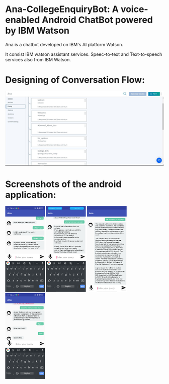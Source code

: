 # Ana-CollegeEnquiryBot: A voice-enabled Android ChatBot powered by IBM Watson
Ana is a chatbot developed on IBM's AI platform Watson.

It consist IBM watson assistant services.
Speec-to-text and Text-to-speech services also from IBM Watson.

# Designing of Conversation Flow:
<img src = "images/96.JPG">

# Screenshots of the android application:
<p >
  <img src = "images/1.png" width="25%">
  <img src = "images/2.png" width="25%">
  <img src = "images/3.png" width="25%">
  <img src = "images/4.png" width="25%">
</p>
